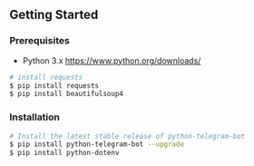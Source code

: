 ## Getting Started

### Prerequisites

- Python 3.x https://www.python.org/downloads/
```bash
# install requests
$ pip install requests
$ pip install beautifulsoup4

```

### Installation

```bash
# Install the latest stable release of python-telegram-bot
$ pip install python-telegram-bot --upgrade
$ pip install python-dotenv

```
